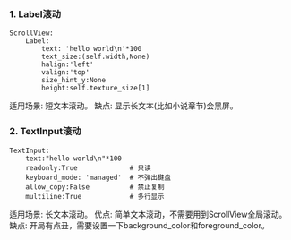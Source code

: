 ### 1. Label滚动
```
ScrollView:
    Label:
        text: 'hello world\n'*100
        text_size:(self.width,None)
        halign:'left'
        valign:'top'
        size_hint_y:None
        height:self.texture_size[1]
```

适用场景: 短文本滚动。
缺点: 显示长文本(比如小说章节)会黑屏。


### 2. TextInput滚动
```
TextInput:
    text:"hello world\n"*100
    readonly:True             # 只读
    keyboard_mode: 'managed'  # 不弹出键盘
    allow_copy:False          # 禁止复制
    multiline:True            # 多行显示
```

适用场景: 长文本滚动。
优点: 简单文本滚动，不需要用到ScrollView全局滚动。
缺点: 开局有点丑，需要设置一下background_color和foreground_color。
